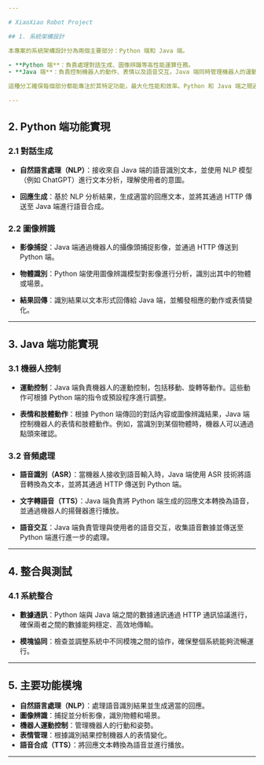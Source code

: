 ```yaml
---

# XiaoXiao Robot Project

## 1. 系統架構設計

本專案的系統架構設計分為兩個主要部分：Python 端和 Java 端。

- **Python 端**：負責處理對話生成、圖像辨識等高性能運算任務。
- **Java 端**：負責控制機器人的動作、表情以及語音交互。Java 端同時管理機器人的運動、表情變換、語音合成等操作。

這種分工確保每個部分都能專注於其特定功能，最大化性能和效率。Python 和 Java 端之間通過 HTTP 通訊進行數據交換。

---
```


## 2. Python 端功能實現

### 2.1 對話生成

- **自然語言處理（NLP）**：接收來自 Java 端的語音識別文本，並使用 NLP 模型（例如 ChatGPT）進行文本分析，理解使用者的意圖。
  
- **回應生成**：基於 NLP 分析結果，生成適當的回應文本，並將其通過 HTTP 傳送至 Java 端進行語音合成。

### 2.2 圖像辨識

- **影像捕捉**：Java 端通過機器人的攝像頭捕捉影像，並通過 HTTP 傳送到 Python 端。
  
- **物體識別**：Python 端使用圖像辨識模型對影像進行分析，識別出其中的物體或場景。
  
- **結果回傳**：識別結果以文本形式回傳給 Java 端，並觸發相應的動作或表情變化。

---

## 3. Java 端功能實現

### 3.1 機器人控制

- **運動控制**：Java 端負責機器人的運動控制，包括移動、旋轉等動作。這些動作可根據 Python 端的指令或預設程序進行調整。

- **表情和肢體動作**：根據 Python 端傳回的對話內容或圖像辨識結果，Java 端控制機器人的表情和肢體動作。例如，當識別到某個物體時，機器人可以通過點頭來確認。

### 3.2 音頻處理

- **語音識別（ASR）**：當機器人接收到語音輸入時，Java 端使用 ASR 技術將語音轉換為文本，並將其通過 HTTP 傳送到 Python 端。

- **文字轉語音（TTS）**：Java 端負責將 Python 端生成的回應文本轉換為語音，並通過機器人的揚聲器進行播放。

- **語音交互**：Java 端負責管理與使用者的語音交互，收集語音數據並傳送至 Python 端進行進一步的處理。

---

## 4. 整合與測試

### 4.1 系統整合

- **數據通訊**：Python 端與 Java 端之間的數據通訊通過 HTTP 通訊協議進行，確保兩者之間的數據能夠穩定、高效地傳輸。

- **模塊協同**：檢查並調整系統中不同模塊之間的協作，確保整個系統能夠流暢運行。

---

## 5. 主要功能模塊

- **自然語言處理（NLP）**：處理語音識別結果並生成適當的回應。
- **圖像辨識**：捕捉並分析影像，識別物體和場景。
- **機器人運動控制**：管理機器人的行動和姿勢。
- **表情管理**：根據識別結果控制機器人的表情變化。
- **語音合成（TTS）**：將回應文本轉換為語音並進行播放。

---
